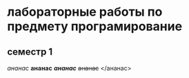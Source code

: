 # лабораторные работы по предмету програмирование
## семестр 1
*ананас*
**ананас**
***ананас***
~~ананас~~
</ананас>

